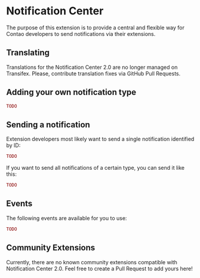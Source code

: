 Notification Center
===================

The purpose of this extension is to provide a central and flexible way for
Contao developers to send notifications via their extensions.

## Translating

Translations for the Notification Center 2.0 are no longer managed on Transifex. Please, contribute translation fixes
via GitHub Pull Requests.

## Adding your own notification type

```php
TODO
```

## Sending a notification

Extension developers most likely want to send a single notification identified by ID:

```php
TODO
```

If you want to send all notifications of a certain type, you can send it like this:

```php
TODO
```

## Events

The following events are available for you to use:

```php
TODO
```

## Community Extensions

Currently, there are no known community extensions compatible with Notification Center 2.0. Feel free to create a 
Pull Request to add yours here!